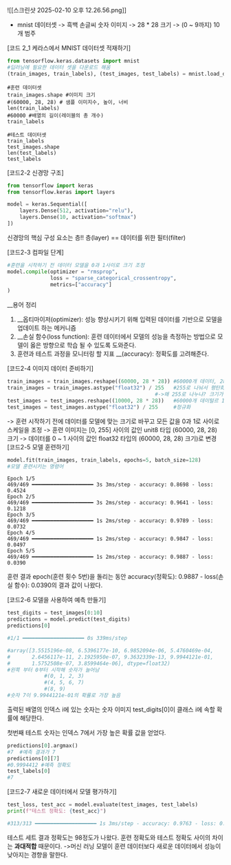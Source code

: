 
![[스크린샷 2025-02-10 오후 12.26.56.png]]
- mnist 데이터셋
	-> 흑백 손글씨 숫자 이미지
	-> 28 * 28 크기
	-> (0 ~ 9까지) 10개 범주
	
[코드 2_1 케라스에서 MNIST 데이터셋 적재하기]
```python
from tensorflow.keras.datasets import mnist
#딥러닝에 필요한 데이터 셋을 다운로드 해옴
(train_images, train_labels), (test_images, test_labels) = mnist.load_data()
```
```
#훈련 데이터셋 
train_images.shape #이미지 크기
#(60000, 28, 28) # 샘플 이미지수, 높이, 너비
len(train_labels)
#60000 #배열의 길이(레이블의 총 개수)
train_labels

#테스트 데이터셋
train_labels
test_images.shape
len(test_labels)
test_labels
```

[코드2-2 신경망 구조]
```python
from tensorflow import keras
from tensorflow.keras import layers

model = keras.Sequential([
	layers.Dense(512, activation="relu"),
	layers.Dense(10, activation="softmax")
])
```
신경망의 핵심 구성 요소는 층!! 층(layer) == 데이터를 위한 필터(filter)

[코드2-3 컴파일 단계]
```python
#훈련을 시작하기 전 데이터 모델을 0과 1사이로 크기 조정
model.compile(optimizer = "rmsprop",
			  loss = "sparse_categorical_crossentropy", 
			  metrics=["accuracy"]
)
```

__용어 정리
1. __옵티마이저(optimizer): 성능 향상시키기 위해 입력된 데이터를 기반으로 모델을 업데이트 하는 메커니즘
2. __손실 함수(loss function): 훈련 데이터에서 모델의 성능을 측정하는 방법으로 모델이 옳은 방향으로 학습 될 수 있도록 도와준다.
3. 훈련과 테스트 과정을 모니터링 할 지표 __(accuracy): 정확도를 고려해준다.

[코드2-4 이미지 데이터 준비하기]
```python
train_images = train_images.reshape((60000, 28 * 28)) #60000개 데이터, 28*28 픽셀
train_images = train_images.astype("float32") / 255   #255로 나눠서 평탄화 작업
												#->왜 255로 나누냐? 크기가 255라서 
test_images = test_images.reshape((10000, 28 * 28))   #60000개 데이털르 10000개 데이터로 줄이는 과정
test_images = test_images.astype("float32") / 255     #정규화
```
-> 훈련 시작하기 전에 데이터를 모델에 맞는 크기로 바꾸고 모든 값을 0과 1로 사이로 스케일을 조정
-> 훈련 이미지는 [0, 255] 사이의 값인 unit8 타입 (60000, 28, 28) 크기
-> 데이터를 0 ~ 1 사이의 값인 float32 타입의 (60000, 28, 28) 크기)로 변경
[코드2-5 모델 훈련하기]
```python
model.fit(train_images, train_labels, epochs=5, batch_size=128)
#모델 훈련시키는 명령어
```

```
Epoch 1/5
469/469 ━━━━━━━━━━━━━━━━━━━━ 3s 3ms/step - accuracy: 0.8698 - loss: 0.4524
Epoch 2/5
469/469 ━━━━━━━━━━━━━━━━━━━━ 3s 2ms/step - accuracy: 0.9641 - loss: 0.1218
Epoch 3/5
469/469 ━━━━━━━━━━━━━━━━━━━━ 1s 2ms/step - accuracy: 0.9789 - loss: 0.0732
Epoch 4/5
469/469 ━━━━━━━━━━━━━━━━━━━━ 1s 2ms/step - accuracy: 0.9847 - loss: 0.0497
Epoch 5/5
469/469 ━━━━━━━━━━━━━━━━━━━━ 1s 2ms/step - accuracy: 0.9887 - loss: 0.0390
```

훈련 결과 epoch(훈련 횟수 5번)을 돌리는 동안 accuracy(정확도): 0.9887 - loss(손실 함수): 0.0390의 결과 값이 나왔다.

[코드2-6 모델을 사용하여 예측 만들기]
```python
test_digits = test_images[0:10]
predictions = model.predict(test_digits)
predictions[0]

#1/1 ━━━━━━━━━━━━━━━━━━━━ 0s 339ms/step

#array([3.5515196e-08, 6.5396177e-10, 6.9852094e-06, 5.4760469e-04,
#       2.6456117e-11, 2.1925950e-07, 9.3632339e-13, 9.9944121e-01,
#       1.5752508e-07, 3.8599464e-06], dtype=float32)
#왼쪽 부터 0부터 시작해 숫자가 늘어남
			#(0, 1, 2, 3)
			#(4, 5, 6, 7)
			#(8, 9)
#숫자 7이 9.9944121e-01의 확률로 가장 높음
```

출력된 배열의 인덱스 i에 있는 숫자는 숫자 이미지 test_digits[0]이 클래스 i에 속할 확률에 해당한다.

첫번째 테스트 숫자는 인덱스 7에서 가장 높은 확률 값을 얻었다. 
```python
predictions[0].argmax()
#7  #예측 결과가 7
predictions[0][7]
#0.9994412 #예측 정확도
test_labels[0]
#7 
```

[코드2-7 새로운 데이터에서 모델 평가하기]
```python
test_loss, test_acc = model.evaluate(test_images, test_labels)
print(f"테스트 정확도: {test_acc}")

#313/313 ━━━━━━━━━━━━━━━━━━━━ 1s 3ms/step - accuracy: 0.9763 - loss: 0.0741 테스트 정확도: 0.980400025844574
```

테스트 세트 결과 정확도는 98정도가 나왔다. 
훈련 정확도와 테스트 정확도 사이의 차이는 **과대적합** 때문이다.
->머신 러닝 모델이 훈련 데이터보다 새로운 데이터에서 성능이 낮아지는 경향을 말한다.
